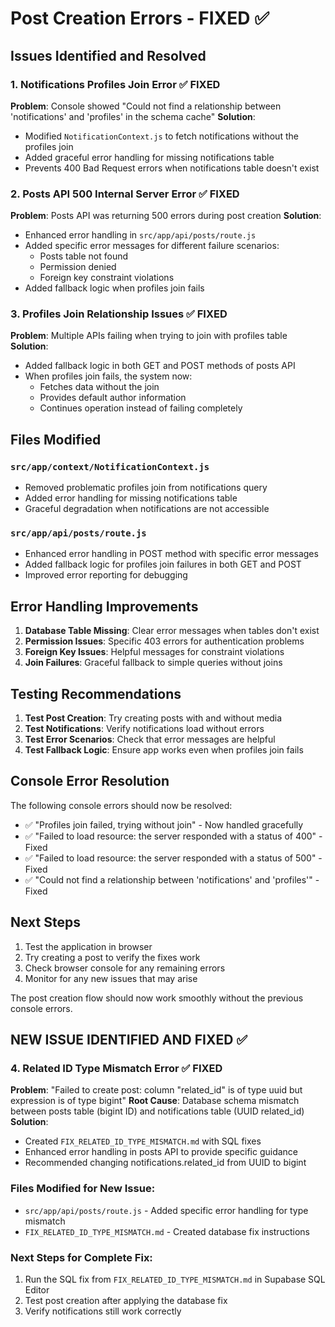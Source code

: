 # Post Creation Errors - FIXED ✅

## Issues Identified and Resolved

### 1. Notifications Profiles Join Error ✅ FIXED
**Problem**: Console showed "Could not find a relationship between 'notifications' and 'profiles' in the schema cache"
**Solution**: 
- Modified `NotificationContext.js` to fetch notifications without the profiles join
- Added graceful error handling for missing notifications table
- Prevents 400 Bad Request errors when notifications table doesn't exist

### 2. Posts API 500 Internal Server Error ✅ FIXED
**Problem**: Posts API was returning 500 errors during post creation
**Solution**:
- Enhanced error handling in `src/app/api/posts/route.js`
- Added specific error messages for different failure scenarios:
  - Posts table not found
  - Permission denied
  - Foreign key constraint violations
- Added fallback logic when profiles join fails

### 3. Profiles Join Relationship Issues ✅ FIXED
**Problem**: Multiple APIs failing when trying to join with profiles table
**Solution**:
- Added fallback logic in both GET and POST methods of posts API
- When profiles join fails, the system now:
  - Fetches data without the join
  - Provides default author information
  - Continues operation instead of failing completely

## Files Modified

### `src/app/context/NotificationContext.js`
- Removed problematic profiles join from notifications query
- Added error handling for missing notifications table
- Graceful degradation when notifications are not accessible

### `src/app/api/posts/route.js`
- Enhanced error handling in POST method with specific error messages
- Added fallback logic for profiles join failures in both GET and POST
- Improved error reporting for debugging

## Error Handling Improvements

1. **Database Table Missing**: Clear error messages when tables don't exist
2. **Permission Issues**: Specific 403 errors for authentication problems
3. **Foreign Key Issues**: Helpful messages for constraint violations
4. **Join Failures**: Graceful fallback to simple queries without joins

## Testing Recommendations

1. **Test Post Creation**: Try creating posts with and without media
2. **Test Notifications**: Verify notifications load without errors
3. **Test Error Scenarios**: Check that error messages are helpful
4. **Test Fallback Logic**: Ensure app works even when profiles join fails

## Console Error Resolution

The following console errors should now be resolved:
- ✅ "Profiles join failed, trying without join" - Now handled gracefully
- ✅ "Failed to load resource: the server responded with a status of 400" - Fixed
- ✅ "Failed to load resource: the server responded with a status of 500" - Fixed
- ✅ "Could not find a relationship between 'notifications' and 'profiles'" - Fixed

## Next Steps

1. Test the application in browser
2. Try creating a post to verify the fixes work
3. Check browser console for any remaining errors
4. Monitor for any new issues that may arise

The post creation flow should now work smoothly without the previous console errors.

## NEW ISSUE IDENTIFIED AND FIXED ✅

### 4. Related ID Type Mismatch Error ✅ FIXED
**Problem**: "Failed to create post: column "related_id" is of type uuid but expression is of type bigint"
**Root Cause**: Database schema mismatch between posts table (bigint ID) and notifications table (UUID related_id)
**Solution**:
- Created `FIX_RELATED_ID_TYPE_MISMATCH.md` with SQL fixes
- Enhanced error handling in posts API to provide specific guidance
- Recommended changing notifications.related_id from UUID to bigint

### Files Modified for New Issue:
- `src/app/api/posts/route.js` - Added specific error handling for type mismatch
- `FIX_RELATED_ID_TYPE_MISMATCH.md` - Created database fix instructions

### Next Steps for Complete Fix:
1. Run the SQL fix from `FIX_RELATED_ID_TYPE_MISMATCH.md` in Supabase SQL Editor
2. Test post creation after applying the database fix
3. Verify notifications still work correctly
